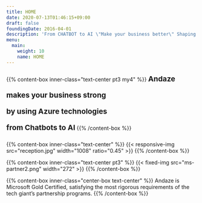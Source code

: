 ```yaml
---
title: HOME
date: 2020-07-13T01:46:15+09:00
draft: false
foundingDate: 2016-04-01
description: 'From CHATBOT to AI \"Make your business better\" Shaping it with our technology'
menu:
  main:
    weight: 10
    name: HOME
---
```


{{% content-box inner-class="text-center pt3 my4" %}}
<b STYLE="font-size: 1.2rem; line-height:2.7rem">
Andaze makes your business strong</br>
by using Azure technologies</br>
from Chatbots to AI</b>
{{% /content-box %}}

{{% content-box inner-class="text-center" %}}
{{< responsive-img src="reception.jpg" width="1008" ratio="0.45" >}}
{{% /content-box %}}

{{% content-box inner-class="text-center pt3" %}}
{{< fixed-img  src="ms-partner2.png" width="272" >}}
{{% /content-box %}}

{{% content-box inner-class="center-box text-center" %}}
Andaze is Microsoft Gold Certified, satisfying the most rigorous requirements of the tech giant’s partnership programs.
{{% /content-box %}}